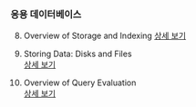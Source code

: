 ### 응용 데이터베이스

8. Overview of Storage and Indexing 
[상세 보기](https://github.com/Donsworkout/cs_wiki/blob/master/database_system/8_overview_of_storage_and_indexing.md)  

9. Storing Data: Disks and Files  
[상세 보기](https://github.com/Donsworkout/cs_wiki/blob/master/database_system/9_stroring_data_disks_and_files.md)

12. Overview of Query Evaluation  
[상세 보기](https://github.com/Donsworkout/cs_wiki/blob/master/database_system/12_overview_of_query_evaluation.md)